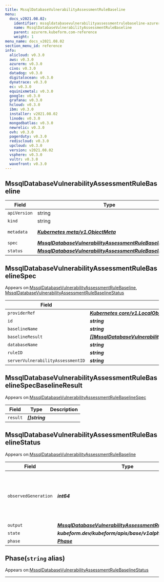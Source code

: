```yaml
---
title: MssqlDatabaseVulnerabilityAssessmentRuleBaseline
menu:
  docs_v2021.08.02:
    identifier: mssqldatabasevulnerabilityassessmentrulebaseline-azurerm.kubeform.com
    name: MssqlDatabaseVulnerabilityAssessmentRuleBaseline
    parent: azurerm.kubeform.com-reference
    weight: 1
menu_name: docs_v2021.08.02
section_menu_id: reference
info:
  alicloud: v0.3.0
  aws: v0.3.0
  azurerm: v0.3.0
  civo: v0.3.0
  datadog: v0.3.0
  digitalocean: v0.3.0
  dynatrace: v0.3.0
  ec: v0.3.0
  equinixmetal: v0.3.0
  google: v0.3.0
  grafana: v0.3.0
  hcloud: v0.3.0
  ibm: v0.3.0
  installer: v2021.08.02
  linode: v0.3.0
  mongodbatlas: v0.3.0
  newrelic: v0.3.0
  ovh: v0.3.0
  pagerduty: v0.3.0
  rediscloud: v0.3.0
  upcloud: v0.3.0
  version: v2021.08.02
  vsphere: v0.3.0
  vultr: v0.3.0
  wavefront: v0.3.0
---
```


## MssqlDatabaseVulnerabilityAssessmentRuleBaseline
| Field | Type | Description |
| ------ | ----- | ----------- |
| `apiVersion` | string | `azurerm.kubeform.com/v1alpha1` |
|    `kind` | string | `MssqlDatabaseVulnerabilityAssessmentRuleBaseline` |
| `metadata` | ***[Kubernetes meta/v1.ObjectMeta](https://v1-18.docs.kubernetes.io/docs/reference/generated/kubernetes-api/v1.18/#objectmeta-v1-meta)***|Refer to the Kubernetes API documentation for the fields of the `metadata` field.|
| `spec` | ***[MssqlDatabaseVulnerabilityAssessmentRuleBaselineSpec](#mssqldatabasevulnerabilityassessmentrulebaselinespec)***||
| `status` | ***[MssqlDatabaseVulnerabilityAssessmentRuleBaselineStatus](#mssqldatabasevulnerabilityassessmentrulebaselinestatus)***||
## MssqlDatabaseVulnerabilityAssessmentRuleBaselineSpec

Appears on:[MssqlDatabaseVulnerabilityAssessmentRuleBaseline](#mssqldatabasevulnerabilityassessmentrulebaseline), [MssqlDatabaseVulnerabilityAssessmentRuleBaselineStatus](#mssqldatabasevulnerabilityassessmentrulebaselinestatus)

| Field | Type | Description |
| ------ | ----- | ----------- |
| `providerRef` | ***[Kubernetes core/v1.LocalObjectReference](https://v1-18.docs.kubernetes.io/docs/reference/generated/kubernetes-api/v1.18/#localobjectreference-v1-core)***||
| `id` | ***string***||
| `baselineName` | ***string***| ***(Optional)*** |
| `baselineResult` | ***[[]MssqlDatabaseVulnerabilityAssessmentRuleBaselineSpecBaselineResult](#mssqldatabasevulnerabilityassessmentrulebaselinespecbaselineresult)***||
| `databaseName` | ***string***||
| `ruleID` | ***string***||
| `serverVulnerabilityAssessmentID` | ***string***||
## MssqlDatabaseVulnerabilityAssessmentRuleBaselineSpecBaselineResult

Appears on:[MssqlDatabaseVulnerabilityAssessmentRuleBaselineSpec](#mssqldatabasevulnerabilityassessmentrulebaselinespec)

| Field | Type | Description |
| ------ | ----- | ----------- |
| `result` | ***[]string***||
## MssqlDatabaseVulnerabilityAssessmentRuleBaselineStatus

Appears on:[MssqlDatabaseVulnerabilityAssessmentRuleBaseline](#mssqldatabasevulnerabilityassessmentrulebaseline)

| Field | Type | Description |
| ------ | ----- | ----------- |
| `observedGeneration` | ***int64***| ***(Optional)*** Resource generation, which is updated on mutation by the API Server.|
| `output` | ***[MssqlDatabaseVulnerabilityAssessmentRuleBaselineSpec](#mssqldatabasevulnerabilityassessmentrulebaselinespec)***| ***(Optional)*** |
| `state` | ***kubeform.dev/kubeform/apis/base/v1alpha1.State***| ***(Optional)*** |
| `phase` | ***[Phase](#phase)***| ***(Optional)*** |
## Phase(`string` alias)

Appears on:[MssqlDatabaseVulnerabilityAssessmentRuleBaselineStatus](#mssqldatabasevulnerabilityassessmentrulebaselinestatus)

---
